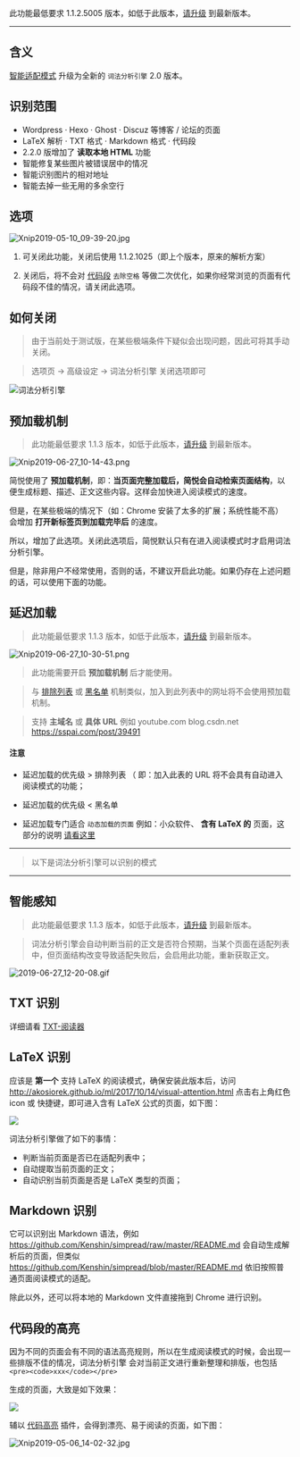 此功能最低要求 1.1.2.5005 版本，如低于此版本，[请升级](http://ksria.com/simpread/) 到最新版本。
***

含义
---
[智能适配模式](智能适配模式) 升级为全新的 `词法分析引擎` 2.0 版本。

识别范围
---

- Wordpress · Hexo · Ghost · Discuz 等博客 / 论坛的页面
- LaTeX 解析 · TXT 格式 · Markdown 格式 · 代码段
- 2.2.0 版增加了 **读取本地 HTML** 功能
- 智能修复某些图片被错误居中的情况
- 智能识别图片的相对地址
- 智能去掉一些无用的多余空行

选项
---

![Xnip2019-05-10_09-39-20.jpg](https://i.loli.net/2019/05/10/5cd4d655a00f8.jpg)

1. 可关闭此功能，关闭后使用 1.1.2.1025（即上个版本，原来的解析方案）

2. 关闭后，将不会对 [代码段](词法分析引擎?id=代码段的高亮) `去除空格` 等做二次优化，如果你经常浏览的页面有代码段不佳的情况，请关闭此选项。

如何关闭
---

> 由于当前处于测试版，在某些极端条件下疑似会出现问题，因此可将其手动关闭。

> 选项页 → 高级设定 → 词法分析引擎 关闭选项即可

![词法分析引擎](https://i.loli.net/2019/05/06/5ccfb1b159bb9.jpg)

预加载机制
---

> 此功能最低要求 1.1.3 版本，如低于此版本，[请升级](http://ksria.com/simpread/) 到最新版本。

![Xnip2019-06-27_10-14-43.png](https://i.loli.net/2019/06/27/5d14269d3a89c17689.png)

简悦使用了 **预加载机制**，即：**当页面完整加载后，简悦会自动检索页面结构**，以便生成标题、描述、正文这些内容。这样会加快进入阅读模式的速度。

但是，在某些极端的情况下（如：Chrome 安装了太多的扩展；系统性能不高）会增加 **打开新标签页到加载完毕后** 的速度。

所以，增加了此选项。关闭此选项后，简悦默认只有在进入阅读模式时才启用词法分析引擎。

但是，除非用户不经常使用，否则的话，不建议开启此功能。如果仍存在上述问题的话，可以使用下面的功能。

延迟加载
---

> 此功能最低要求 1.1.3 版本，如低于此版本，[请升级](http://ksria.com/simpread/) 到最新版本。

![Xnip2019-06-27_10-30-51.png](https://i.loli.net/2019/06/27/5d142a6688dd190041.png)

> 此功能需要开启 **预加载机制** 后才能使用。

> 与 [排除列表](排除列表) 或 [黑名单](黑名单) 机制类似，加入到此列表中的网址将不会使用预加载机制。

> 支持 **主域名** 或 **具体 URL** 例如 youtube.com blog.csdn.net https://sspai.com/post/39491

#### 注意

- 延迟加载的优先级 > 排除列表 （ 即：加入此表的 URL 将不会具有自动进入阅读模式的功能；

- 延迟加载的优先级 < 黑名单

- 延迟加载专门适合 `动态加载的页面` 例如：小众软件、 **含有 LaTeX 的** 页面，这部分的说明 [请看这里](https://github.com/Kenshin/simpread/issues/534)

***

> 以下是词法分析引擎可以识别的模式

***

智能感知
---
> 此功能最低要求 1.1.3 版本，如低于此版本，[请升级](http://ksria.com/simpread/) 到最新版本。

> 词法分析引擎会自动判断当前的正文是否符合预期，当某个页面在适配列表中，但页面结构改变导致适配失败后，会启用此功能，重新获取正文。

![2019-06-27_12-20-08.gif](https://i.loli.net/2019/06/27/5d14442863ac992792.gif)

TXT 识别
---
详细请看 [TXT-阅读器](TXT-阅读器)

LaTeX 识别
---

应该是 **第一个** 支持  LaTeX 的阅读模式，确保安装此版本后，访问 <http://akosiorek.github.io/ml/2017/10/14/visual-attention.html> 点击右上角红色 icon 或 快捷键，即可进入含有 LaTeX 公式的页面，如下图：

![](https://i.loli.net/2019/05/06/5ccfb7270f4db.jpg)

词法分析引擎做了如下的事情：

- 判断当前页面是否已在适配列表中；
- 自动提取当前页面的正文；
- 自动识别当前页面是否是 LaTeX 类型的页面；

Markdown 识别
---

它可以识别出 Markdown 语法，例如 <https://github.com/Kenshin/simpread/raw/master/README.md> 会自动生成解析后的页面，但类似 https://github.com/Kenshin/simpread/blob/master/README.md 依旧按照普通页面阅读模式的适配。

除此以外，还可以将本地的 Markdown 文件直接拖到 Chrome 进行识别。

代码段的高亮
---

因为不同的页面会有不同的语法高亮规则，所以在生成阅读模式的时候，会出现一些排版不佳的情况，词法分析引擎 会对当前正文进行重新整理和排版，也包括 `<pre><code>xxx</code></pre>`

生成的页面，大致是如下效果：

![](https://i.loli.net/2019/05/06/5ccfce436128e.jpg)

辅以 [代码高亮](https://simpread.ksria.cn/plugins/details/klGUASLasg) 插件，会得到漂亮、易于阅读的页面，如下图：

![Xnip2019-05-06_14-02-32.jpg](https://i.loli.net/2019/05/06/5ccfce03072e3.jpg)